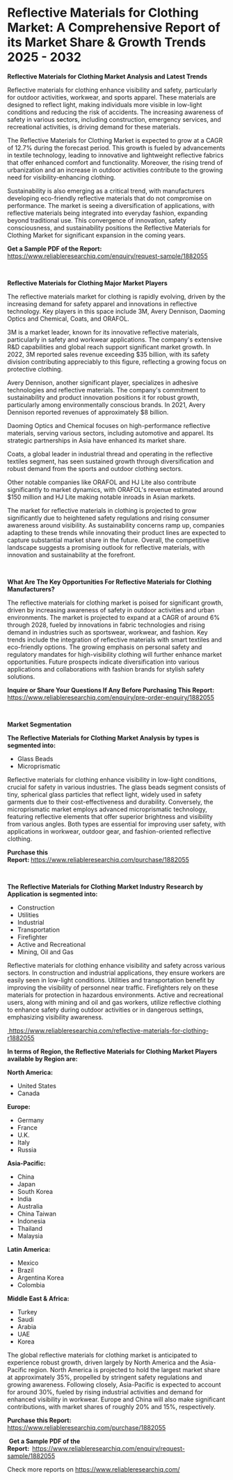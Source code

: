 <p><h1>Reflective Materials for Clothing Market: A Comprehensive Report of its Market Share & Growth Trends 2025 - 2032</h1></p><p><strong>Reflective Materials for Clothing Market Analysis and Latest Trends</strong></p>
<p><p>Reflective materials for clothing enhance visibility and safety, particularly for outdoor activities, workwear, and sports apparel. These materials are designed to reflect light, making individuals more visible in low-light conditions and reducing the risk of accidents. The increasing awareness of safety in various sectors, including construction, emergency services, and recreational activities, is driving demand for these materials.</p><p>The Reflective Materials for Clothing Market is expected to grow at a CAGR of 12.7% during the forecast period. This growth is fueled by advancements in textile technology, leading to innovative and lightweight reflective fabrics that offer enhanced comfort and functionality. Moreover, the rising trend of urbanization and an increase in outdoor activities contribute to the growing need for visibility-enhancing clothing. </p><p>Sustainability is also emerging as a critical trend, with manufacturers developing eco-friendly reflective materials that do not compromise on performance. The market is seeing a diversification of applications, with reflective materials being integrated into everyday fashion, expanding beyond traditional use. This convergence of innovation, safety consciousness, and sustainability positions the Reflective Materials for Clothing Market for significant expansion in the coming years.</p></p>
<p><strong>Get a Sample PDF of the Report:&nbsp;</strong> <a href="https://www.reliableresearchiq.com/enquiry/request-sample/1882055?utm_campaign=2886&utm_medium=2&utm_source=Github&utm_content=ia&utm_term=02042025&utm_id=reflective-materials-for-clothing">https://www.reliableresearchiq.com/enquiry/request-sample/1882055</a></p>
<p>&nbsp;</p>
<p><strong>Reflective Materials for Clothing Major Market Players</strong></p>
<p><p>The reflective materials market for clothing is rapidly evolving, driven by the increasing demand for safety apparel and innovations in reflective technology. Key players in this space include 3M, Avery Dennison, Daoming Optics and Chemical, Coats, and ORAFOL.</p><p>3M is a market leader, known for its innovative reflective materials, particularly in safety and workwear applications. The company's extensive R&D capabilities and global reach support significant market growth. In 2022, 3M reported sales revenue exceeding $35 billion, with its safety division contributing appreciably to this figure, reflecting a growing focus on protective clothing.</p><p>Avery Dennison, another significant player, specializes in adhesive technologies and reflective materials. The company's commitment to sustainability and product innovation positions it for robust growth, particularly among environmentally conscious brands. In 2021, Avery Dennison reported revenues of approximately $8 billion.</p><p>Daoming Optics and Chemical focuses on high-performance reflective materials, serving various sectors, including automotive and apparel. Its strategic partnerships in Asia have enhanced its market share. </p><p>Coats, a global leader in industrial thread and operating in the reflective textiles segment, has seen sustained growth through diversification and robust demand from the sports and outdoor clothing sectors.</p><p>Other notable companies like ORAFOL and HJ Lite also contribute significantly to market dynamics, with ORAFOL's revenue estimated around $150 million and HJ Lite making notable inroads in Asian markets.</p><p>The market for reflective materials in clothing is projected to grow significantly due to heightened safety regulations and rising consumer awareness around visibility. As sustainability concerns ramp up, companies adapting to these trends while innovating their product lines are expected to capture substantial market share in the future. Overall, the competitive landscape suggests a promising outlook for reflective materials, with innovation and sustainability at the forefront.</p></p>
<p>&nbsp;</p>
<p><strong>What Are The Key Opportunities For Reflective Materials for Clothing Manufacturers?</strong></p>
<p><p>The reflective materials for clothing market is poised for significant growth, driven by increasing awareness of safety in outdoor activities and urban environments. The market is projected to expand at a CAGR of around 6% through 2028, fueled by innovations in fabric technologies and rising demand in industries such as sportswear, workwear, and fashion. Key trends include the integration of reflective materials with smart textiles and eco-friendly options. The growing emphasis on personal safety and regulatory mandates for high-visibility clothing will further enhance market opportunities. Future prospects indicate diversification into various applications and collaborations with fashion brands for stylish safety solutions.</p></p>
<p><strong>Inquire or Share Your Questions If Any Before Purchasing This Report:</strong> <a href="https://www.reliableresearchiq.com/enquiry/pre-order-enquiry/1882055?utm_campaign=2886&utm_medium=2&utm_source=Github&utm_content=ia&utm_term=02042025&utm_id=reflective-materials-for-clothing">https://www.reliableresearchiq.com/enquiry/pre-order-enquiry/1882055</a></p>
<p>&nbsp;</p>
<p><strong>Market Segmentation</strong></p>
<p><strong>The Reflective Materials for Clothing Market Analysis by types is segmented into:</strong></p>
<p><ul><li>Glass Beads</li><li>Microprismatic</li></ul></p>
<p><p>Reflective materials for clothing enhance visibility in low-light conditions, crucial for safety in various industries. The glass beads segment consists of tiny, spherical glass particles that reflect light, widely used in safety garments due to their cost-effectiveness and durability. Conversely, the microprismatic market employs advanced microprismatic technology, featuring reflective elements that offer superior brightness and visibility from various angles. Both types are essential for improving user safety, with applications in workwear, outdoor gear, and fashion-oriented reflective clothing.</p></p>
<p><strong>Purchase this Report:&nbsp;</strong><a href="https://www.reliableresearchiq.com/purchase/1882055?utm_campaign=2886&utm_medium=2&utm_source=Github&utm_content=ia&utm_term=02042025&utm_id=reflective-materials-for-clothing">https://www.reliableresearchiq.com/purchase/1882055</a></p>
<p>&nbsp;</p>
<p><strong>The Reflective Materials for Clothing Market Industry Research by Application is segmented into:</strong></p>
<p><ul><li>Construction</li><li>Utilities</li><li>Industrial</li><li>Transportation</li><li>Firefighter</li><li>Active and Recreational</li><li>Mining, Oil and Gas</li></ul></p>
<p><p>Reflective materials for clothing enhance visibility and safety across various sectors. In construction and industrial applications, they ensure workers are easily seen in low-light conditions. Utilities and transportation benefit by improving the visibility of personnel near traffic. Firefighters rely on these materials for protection in hazardous environments. Active and recreational users, along with mining and oil and gas workers, utilize reflective clothing to enhance safety during outdoor activities or in dangerous settings, emphasizing visibility awareness.</p></p>
<p><a href="https://www.reliableresearchiq.com/reflective-materials-for-clothing-r1882055?utm_campaign=2886&utm_medium=2&utm_source=Github&utm_content=ia&utm_term=02042025&utm_id=reflective-materials-for-clothing">&nbsp;https://www.reliableresearchiq.com/reflective-materials-for-clothing-r1882055</a></p>
<p><strong>In terms of Region, the Reflective Materials for Clothing Market Players available by Region are:</strong></p>
<p>
    <p> <strong> North America: </strong>
        <ul>
            <li>United States</li>
            <li>Canada</li>
        </ul>
        </p> 
    <p> <strong> Europe: </strong>
        <ul>
            <li>Germany</li>
            <li>France</li>
            <li>U.K.</li>
            <li>Italy</li>
            <li>Russia</li>
        </ul>
        </p> 
    <p> <strong> Asia-Pacific: </strong>
        <ul>
            <li>China</li>
            <li>Japan</li>
            <li>South Korea</li>
            <li>India</li>
            <li>Australia</li>
            <li>China Taiwan</li>
            <li>Indonesia</li>
            <li>Thailand</li>
            <li>Malaysia</li>
        </ul>
        </p> 
    <p> <strong> Latin America: </strong>
        <ul>
            <li>Mexico</li>
            <li>Brazil</li>
            <li>Argentina Korea</li>
            <li>Colombia</li>
        </ul>
        </p> 
    <p> <strong> Middle East & Africa: </strong>
        <ul>
            <li>Turkey</li>
            <li>Saudi</li>
            <li>Arabia</li>
            <li>UAE</li>
            <li>Korea</li>
        </ul>
    </p>
    </p>
<p><p>The global reflective materials for clothing market is anticipated to experience robust growth, driven largely by North America and the Asia-Pacific region. North America is projected to hold the largest market share at approximately 35%, propelled by stringent safety regulations and growing awareness. Following closely, Asia-Pacific is expected to account for around 30%, fueled by rising industrial activities and demand for enhanced visibility in workwear. Europe and China will also make significant contributions, with market shares of roughly 20% and 15%, respectively.</p></p>
<p><strong>Purchase this Report: </strong><a href="https://www.reliableresearchiq.com/purchase/1882055?utm_campaign=2886&utm_medium=2&utm_source=Github&utm_content=ia&utm_term=02042025&utm_id=reflective-materials-for-clothing">https://www.reliableresearchiq.com/purchase/1882055</a></p>
<p>&nbsp;<strong>Get a Sample PDF of the Report:&nbsp;&nbsp;</strong><a href="https://www.reliableresearchiq.com/enquiry/request-sample/1882055?utm_campaign=2886&utm_medium=2&utm_source=Github&utm_content=ia&utm_term=02042025&utm_id=reflective-materials-for-clothing">https://www.reliableresearchiq.com/enquiry/request-sample/1882055</a></p>
<p><strong></strong></p>
<p>Check more reports on <a href="https://www.reliableresearchiq.com/?utm_campaign=2886&utm_medium=2&utm_source=Github&utm_content=ia&utm_term=02042025&utm_id=reflective-materials-for-clothing">https://www.reliableresearchiq.com/</a></p>
